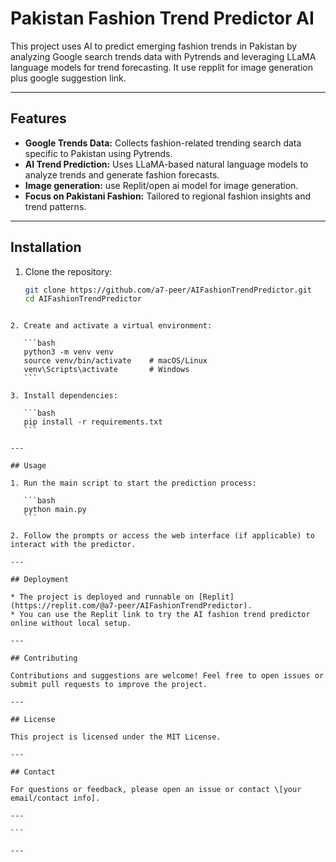 
# Pakistan Fashion Trend Predictor AI

This project uses AI to predict emerging fashion trends in Pakistan by analyzing Google search trends data with Pytrends and leveraging LLaMA language models for trend forecasting. It use repplit for image generation plus google suggestion link.

---

## Features

- **Google Trends Data:** Collects fashion-related trending search data specific to Pakistan using Pytrends.
- **AI Trend Prediction:** Uses LLaMA-based natural language models to analyze trends and generate fashion forecasts.
- **Image generation:** use Replit/open ai model for image generation.
- **Focus on Pakistani Fashion:** Tailored to regional fashion insights and trend patterns.

---

## Installation

1. Clone the repository:
   ```bash
   git clone https://github.com/a7-peer/AIFashionTrendPredictor.git
   cd AIFashionTrendPredictor
````

2. Create and activate a virtual environment:

   ```bash
   python3 -m venv venv
   source venv/bin/activate    # macOS/Linux
   venv\Scripts\activate       # Windows
   ```

3. Install dependencies:

   ```bash
   pip install -r requirements.txt
   ```

---

## Usage

1. Run the main script to start the prediction process:

   ```bash
   python main.py
   ```

2. Follow the prompts or access the web interface (if applicable) to interact with the predictor.

---

## Deployment

* The project is deployed and runnable on [Replit](https://replit.com/@a7-peer/AIFashionTrendPredictor).
* You can use the Replit link to try the AI fashion trend predictor online without local setup.

---

## Contributing

Contributions and suggestions are welcome! Feel free to open issues or submit pull requests to improve the project.

---

## License

This project is licensed under the MIT License.

---

## Contact

For questions or feedback, please open an issue or contact \[your email/contact info].

---

```

---

